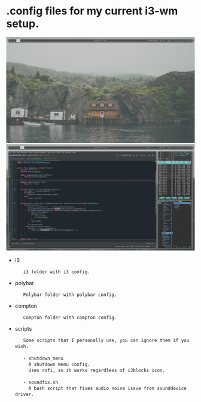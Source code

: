 # .config files for my current i3-wm setup.        
![Empty](screenshots/1.png?raw=true "Empty")
![Idea](screenshots/3.png?raw=true "Idea")
         
- i3

         i3 folder with i3 config.
  
- polybar
  
         Polybar folder with polybar config. 
  
- compton

         Compton folder with compton config.
  
- scripts
                  
         Some scripts that I personally use, you can ignore them if you wish.
  
         - shutdown_menu
           A shutdown menu config.
           Uses rofi, so it works regardless of i3blocks icon.
           
         - soundfix.sh
           A bash script that fixes audio noise issue from sounddevice driver.
